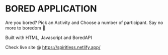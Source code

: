 # BORED APPLICATION

Are you bored? Pick an Activity and Choose a number of participant. Say no more to boredom 🙌

Built with HTML, Javascript and BoredAPI

Check live site @ https://spiritless.netlify.app/
